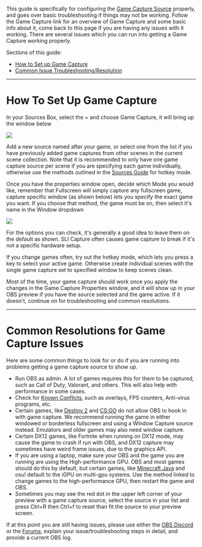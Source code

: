 This guide is specifically for configuring the [Game Capture Source](https://obsproject.com/wiki/Sources-Guide#game-capture) properly, and goes over basic troubleshooting if things may not be working. Follow the Game Capture link for an overview of Game Capture and some basic info about it, come back to this page if you are having any issues with it working. There are several issues which you can run into getting a Game Capture working properly.

Sections of this guide:

* [How to Set up Game Capture](https://github.com/obsproject/obs-studio/wiki/#how-to-set-up-game-capture)
* [Common Issue Troubleshooting/Resolution](https://github.com/obsproject/obs-studio/wiki/#common-resolutions-for-game-capture-issues)

***
# How To Set Up Game Capture

In your Sources Box, select the + and choose Game Capture, it will bring up the window below 

![](https://i.imgur.com/lFfCgtd.png)

Add a new source named after your game, or select one from the list if you have previously added game captures from other scenes in the current scene collection. Note that it is recommended to only have one game capture source per scene if you are specifying each game individually, otherwise use the methods outlined in the [Sources Guide](https://obsproject.com/wiki/Sources-Guide#game-capture) for hotkey mode.

Once you have the properties window open, decide which Mode you would like, remember that Fullscreen will simply capture any fullscreen game, capture specific window (as shown below) lets you specify the exact game you want. If you choose that method, the game must be on, then select it's name in the Window dropdown

![](https://i.imgur.com/jx9NPHA.png)

For the options you can check, it's generally a good idea to leave them on the default as shown. SLI Capture often causes game capture to break if it's not a specific hardware setup.

If you change games often, try out the hotkey mode, which lets you press a key to select your active game. Otherwise create individual scenes with the single game capture set to specified window to keep scenes clean.

Most of the time, your game capture should work once you apply the changes in the Game Capture Properties window, and it will show up in your OBS preview if you have the source selected and the game active. If it doesn't, continue on for troubleshooting and common resolutions.


***

# Common Resolutions for Game Capture Issues

Here are some common things to look for or do if you are running into problems getting a game capture source to show up.

* Run OBS as admin. A lot of games requires this for them to be captured, such as Call of Duty, Valorant, and others. This will also help with performance in some cases. 
* Check for [Known Conflicts](https://obsproject.com/wiki/Known-Conflicts), such as overlays, FPS counters, Anti-virus programs, etc.
* Certain games, like [Destiny 2](https://www.bungie.net/en/Help/Article/46101) and [CS:GO](https://blog.counter-strike.net/index.php/2020/07/30736/) do not allow OBS to hook in with game capture. We recommend running the game in either windowed or borderless fullscreen and using a Window Capture source instead. Emulators and older games may also need window capture.
* Certain DX12 games, like Fortnite when running on DX12 mode, may cause the game to crash if run with OBS, and DX12 capture may sometimes have weird frame issues, due to the graphics API.
* If you are using a laptop, make sure your OBS and the game you are running are using the High-performance GPU. OBS and most games should do this by default, but certain games, like [Minecraft Java](https://obsproject.com/wiki/Minecraft-Not-Working-With-Game-Capture) and osu! default to the iGPU on multi-gpu systems. Use the method linked to change games to the high-performance GPU, then restart the game and OBS.
* Sometimes you may see the red dot in the upper left corner of your preview with a game capture source, select the source in your list and press Ctrl+R then Ctrl+f to reset than fit the source to your preview screen. 

If at this point you are still having issues, please use either the [OBS Discord](https://obsproject.com/discord) or the [Forums](https://obsproject.com/forum/), explain your issue/troubleshooting steps in detail, and provide a current OBS log.